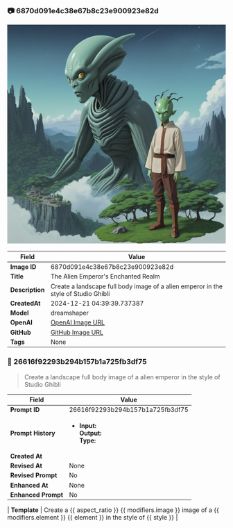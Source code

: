 

### 📷 6870d091e4c38e67b8c23e900923e82d 


![data.id](./6870d091e4c38e67b8c23e900923e82d.jpg)


| Field          | Value                                                                                                                     |
|----------------|---------------------------------------------------------------------------------------------------------------------------|
| **Image ID**             | 6870d091e4c38e67b8c23e900923e82d                                                                                                             |
| **Title**           | The Alien Emperor's Enchanted Realm                                                                                                       |
| **Description**           | Create a landscape full body image of a alien emperor in the style of Studio Ghibli                                                                                                       |
| **CreatedAt**        | 2024-12-21 04:39:39.737387                                                                                                        |
| **Model**        | dreamshaper                                                                                                        |
| **OpenAI**         | [OpenAI Image URL](http://192.168.1.85:8081/generated-images/b642401476126.png)                                                                                |
| **GitHub**         | [GitHub Image URL](https://raw.githubusercontent.com/Caneta-Silva/GODZ/refs/heads/main/images/6870d091e4c38e67b8c23e900923e82d/6870d091e4c38e67b8c23e900923e82d.jpg)                                                                                |
| **Tags**       | None                                                                                                                   |

### 📜 26616f92293b294b157b1a725fb3df75

> Create a landscape full body image of a alien emperor in the style of Studio Ghibli

| Field          | Value                                                                                                                                                                      |
|----------------|----------------------------------------------------------------------------------------------------------------------------------------------------------------------------|
| **Prompt ID**  | 26616f92293b294b157b1a725fb3df75                                                                                                                                                            |
| **Prompt History** | <ul><li>**Input:**  <br> **Output:**  <br> **Type:** </li></ul> |
| **Created At** |                                                                                                                                                    |
| **Revised At** | None                                                                                                                                                   |
| **Revised Prompt** | No                                                                                                                                                                      |
| **Enhanced At** | None                                                                                                                                                  |
| **Enhanced Prompt** | No                                                                                                                                                                    |

| **Template**   | Create a {{ aspect_ratio }} {{ modifiers.image }} image of a {{ modifiers.element }} {{ element }} in the style of {{ style }}                                                                                                                                           |


